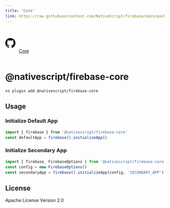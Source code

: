 ```yaml
---
title: 'Core'
link: https://raw.githubusercontent.com/NativeScript/firebase/main/packages/firebase-core/README.md
---
```


<div style="width: 100%; padding: 1.2em 0em">
  					<img alt="github logo" src="../assets/images/github/GitHub-Mark-32px.png" style="display: inline; margin: 1em 0.5em 1em 0em">
  					<a href="https://github.com/NativeScript/firebase/tree/main/packages/firebase-core" target="_blank" noopener>Core</a>
				</div>

# @nativescript/firebase-core

```cli
ns plugin add @nativescript/firebase-core
```

## Usage

### Initialize Default App

```ts
import { firebase } from '@nativescript/firebase-core'
const defaultApp = firebase().initializeApp()
```

### Initialize Secondary App

```ts
import { firebase, FirebaseOptions } from '@nativescript/firebase-core'
const config = new FirebaseOptions()
const secondaryApp = firebase().initializeApp(config, 'SECONDARY_APP')
```

## License

Apache License Version 2.0
